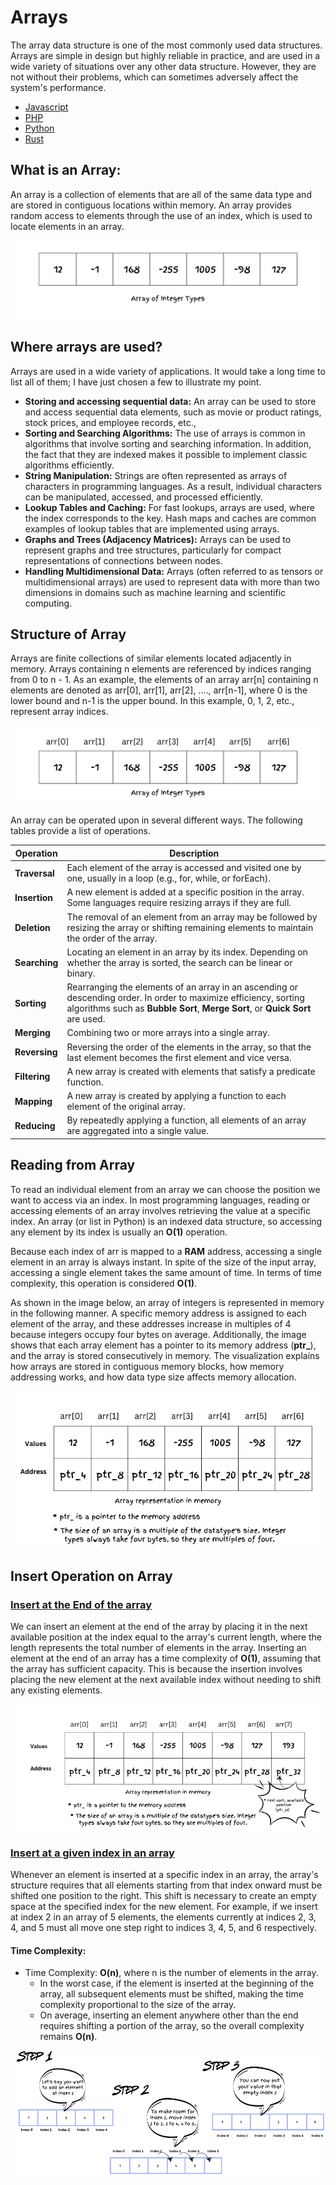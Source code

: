 # Arrays

The array data structure is one of the most commonly used data structures. Arrays are simple in design but highly reliable in practice, and are used in a wide variety of situations over any other data structure. However, they are not without their problems, which can sometimes adversely affect the system's performance. 

  * [Javascript](./arrays-in-javascript.md)
  * [PHP](./arrays-in-javascript.md)
  * [Python](./arrays-in-javascript.md)
  * [Rust](./arrays-in-javascript.md)

## What is an Array:
An array is a collection of elements that are all of the same data type and are stored in contiguous locations within memory. An array provides random access to elements through the use of an index, which is used to locate elements in an array.

<p align="center" width="100%">
<img src="../../images/arrays/array-of-integers.png" alt="array of integers">
</p>

## Where arrays are used?
Arrays are used in a wide variety of applications. It would take a long time to list all of them; I have just chosen a few to illustrate my point.
* **Storing and accessing sequential data:** An array can be used to store and access sequential data elements, such as movie or product ratings, stock prices, and employee records, etc.,
* **Sorting and Searching Algorithms:** The use of arrays is common in algorithms that involve sorting and searching information. In addition, the fact that they are indexed makes it possible to implement classic algorithms efficiently.
* **String Manipulation:** Strings are often represented as arrays of characters in programming languages. As a result, individual characters can be manipulated, accessed, and processed efficiently.
* **Lookup Tables and Caching:** For fast lookups, arrays are used, where the index corresponds to the key. Hash maps and caches are common examples of lookup tables that are implemented using arrays. 
* **Graphs and Trees (Adjacency Matrices):** Arrays can be used to represent graphs and tree structures, particularly for compact representations of connections between nodes.
* **Handling Multidimensional Data:** Arrays (often referred to as tensors or multidimensional arrays) are used to represent data with more than two dimensions in domains such as machine learning and scientific computing.

## Structure of Array

Arrays are finite collections of similar elements located adjacently in memory. Arrays containing n elements are referenced by indices ranging from 0 to n - 1. As an example, the elements of an array arr[n] containing n elements are denoted as arr[0], arr[1], arr[2], ...., arr[n-1], where 0 is the lower bound and n-1 is the upper bound. In this example, 0, 1, 2, etc., represent array indices.

<p align="center" width="100%">
<img src="../../images/arrays/array-indexs.png" alt="array of indexs">
</p>

An array can be operated upon in several different ways. The following tables provide a list of operations.

| **Operation** | **Description**                                                                                                                                                                                    | 
|---------------|----------------------------------------------------------------------------------------------------------------------------------------------------------------------------------------------------|
| **Traversal** | Each element of the array is accessed and visited one by one, usually in a loop (e.g., for, while, or forEach).                                                                                    |
| **Insertion** | A new element is added at a specific position in the array. Some languages require resizing arrays if they are full.                                                                               |
| **Deletion**  | The removal of an element from an array may be followed by resizing the array or shifting remaining elements to maintain the order of the array.                                                   |
| **Searching** | Locating an element in an array by its index. Depending on whether the array is sorted, the search can be linear or binary.                                                                        |
| **Sorting**   | Rearranging the elements of an array in an ascending or descending order. In order to maximize efficiency, sorting algorithms such as **Bubble Sort**, **Merge Sort**, or **Quick Sort** are used. |
| **Merging**   | Combining two or more arrays into a single array.                                                                                                                                                  |
| **Reversing** | Reversing the order of the elements in the array, so that the last element becomes the first element and vice versa.                                                                               |
| **Filtering** | A new array is created with elements that satisfy a predicate function.                                                                                                                            |
| **Mapping**   | A new array is created by applying a function to each element of the original array.                                                                                                               |
| **Reducing**  | By repeatedly applying a function, all elements of an array are aggregated into a single value.                                                                                                    |

## Reading from Array

To read an individual element from an array we can choose the position we want to access via an index. In most programming languages, reading or accessing elements of an array involves retrieving the value at a specific index. 
An array (or list in Python) is an indexed data structure, so accessing any element by its index is usually an **O(1)** operation. 

Because each index of arr is mapped to a **RAM** address, accessing a single element in an array is always instant. In spite of the size of the input array, accessing a single element takes the same amount of time. In terms of time complexity, this operation is considered **O(1)**.

As shown in the image below, an array of integers is represented in memory in the following manner. A specific memory address is assigned to each element of the array, and these addresses increase in multiples of 4 because integers occupy four bytes on average. Additionally, the image shows that each array element has a pointer to its memory address (**ptr_**), and the array is stored consecutively in memory.
The visualization explains how arrays are stored in contiguous memory blocks, how memory addressing works, and how data type size affects memory allocation.

<p align="center" width="100%">
<img src="../../images/arrays/array-with-address-pointer.png" alt="reading values from the array">
</p>

## Insert Operation on Array
### <u>Insert at the End of the array</u>
We can insert an element at the end of the array by placing it in the next available position at the index equal to the array's current length, where the length represents the total number of elements in the array.
Inserting an element at the end of an array has a time complexity of **O(1)**, assuming that the array has sufficient capacity. This is because the insertion involves placing the new element at the next available index without needing to shift any existing elements.

<p align="center" width="100%">
<img src="../../images/arrays/insert-at-the-end-of-array.png" alt="insert at the end of array">
</p>

### <u>Insert at a given index in an array</u>

Whenever an element is inserted at a specific index in an array, the array's structure requires that all elements starting from that index onward must be shifted one position to the right. This shift is necessary to create an empty space at the specified index for the new element. For example, if we insert at index 2 in an array of 5 elements, the elements currently at indices 2, 3, 4, and 5 must all move one step right to indices 3, 4, 5, and 6 respectively.

#### **Time Complexity:**

* Time Complexity: **O(n)**, where n is the number of elements in the array.
  * In the worst case, if the element is inserted at the beginning of the array, all subsequent elements must be shifted, making the time complexity proportional to the size of the array.
  * On average, inserting an element anywhere other than the end requires shifting a portion of the array, so the overall complexity remains **O(n)**.

<p align="center" width="100%">
<img src="../../images/arrays/insert-at-an-index.png" alt="insert at an index">
</p>
